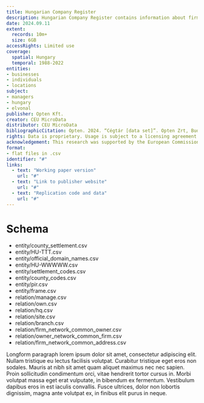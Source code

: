 ```yaml
---
title: Hungarian Company Register
description: Hungarian Company Register contains information about firms and individuals who are listed in the company court database. 
date: 2024.09.11
extent:
  records: 10m+
  size: 6GB
accessRights: Limited use
coverage: 
  spatial: Hungary
  temporal: 1988-2022
entities: 
- businesses
- individuals
- locations
subject:
- managers
- hungary
- elvonal
publisher: Opten Kft.
creator: CEU MicroData 
distributor: CEU MicroData 
bibliographicCitation: Opten. 2024. “Cégtár [data set]”. Opten Zrt, Budapest. Contributions by CEU MicroData.
rights: Data is proprietary. Usage is subject to a licensing agreement with Opten Kft.
acknowledgement: This research was supported by the European Commission (ERC Advanced Grant agreement number XYZ). The European Union is not responsible for any errors.
format:
- flat files in .csv
identifier: "#"
links:
  - text: "Working paper version"
    url: "#"
  - text: "Link to publisher website"
    url: "#"
  - text: "Replication code and data"
    url: "#"
---
```

# Schema

- entity/county_settlement.csv
- entity/HU-TTT.csv 
- entity/official_domain_names.csv
- entity/HU-WWWWW.csv
- entity/settlement_codes.csv
- entity/county_codes.csv
- entity/pir.csv
- entity/frame.csv
- relation/manage.csv
- relation/own.csv
- relation/hq.csv
- relation/site.csv
- relation/branch.csv
- relation/firm_network_common_owner.csv
- relation/owner_network_common_firm.csv
- relation/firm_network_common_address.csv


Longform paragraph lorem ipsum dolor sit amet, consectetur adipiscing elit. Nullam tristique eu lectus facilisis volutpat. Curabitur tristique eget eros non sodales. Mauris at nibh sit amet quam aliquet maximus nec nec sapien. Proin sollicitudin condimentum orci, vitae hendrerit tortor cursus in. Morbi volutpat massa eget erat vulputate, in bibendum ex fermentum. Vestibulum dapibus eros in est iaculis convallis. Fusce ultrices, dolor non lobortis dignissim, magna ante volutpat ex, in finibus elit purus in neque.

